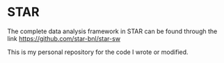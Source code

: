 # STAR

The complete data analysis framework in STAR can be found through the link <https://github.com/star-bnl/star-sw>

This is my personal repository for the code I wrote or modified. 
